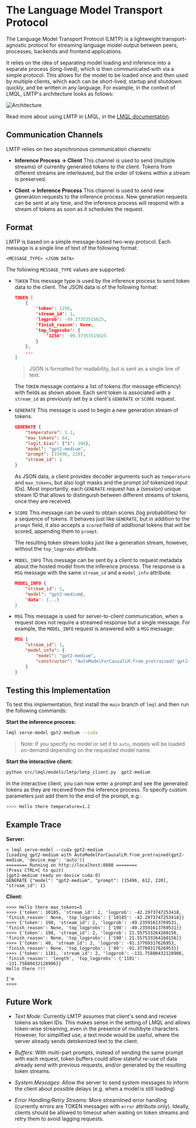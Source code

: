 # The Language Model Transport Protocol

The Language Model Transport Protocol (LMTP) is a lightweight transport-agnostic protocol for streaming language model output between peers, processes, backends and frontend applications. 

It relies on the idea of separating model loading and inference into a separate process (long-lived), which is then communicated with via a simple protocol. This allows for the model to be loaded once and then used by multiple clients, which each can be short-lived, startup and shutdown quickly, and be written in any language. For example, in the context of LMQL, LMTP's architecture looks as follows:

![Architecture](../../../../docs/source/images/inference.svg)

Read more about using LMTP in LMQL, in the [LMQL documentation](https://lmql.ai/docs/models/hf.html).

## Communication Channels

LMTP relies on two asynchronous communication channels:

* **Inference Process -> Client** This channel is used to send (multiple streams) of currently generated tokens to the client. Tokens from different streams are interleaved, but the order of tokens within a stream is preserved.

* **Client -> Inference Process** This channel is used to send new generation requests to the inference process. New generation requests can be sent at any time, and the inference process will respond with a stream of tokens as soon as it schedules the request.

## Format

LMTP is based on a simple message-based two-way protocol. Each message is a single line of text of the following format:

```
<MESSAGE_TYPE> <JSON DATA>
```

The following `MESSAGE_TYPE` values are supported:

* `TOKEN` This message type is used by the inference process to send token data to the client. The JSON data is of the following format:

    ```json
    TOKEN [
        {
            'token': 1256, 
            'stream_id': 1, 
            'logprob': -99.37353515625, 
            'finish_reason': None, 
            'top_logprobs': {
                '1256': -99.37353515625
            }
        },
        ...
    ]
    ```

    > JSON is formatted for readability, but is sent as a single line of text.

    The `TOKEN` message contains a list of tokens (for message efficiency) with fields as shown above. Each sent token is associated with a `stream_id` as previously set by a client's `GENERATE` or `SCORE` request.

* `GENERATE` This message is used to begin a new generation stream of tokens.

    ```json
    GENERATE {
        "temperature": 1.2, 
        "max_tokens": 64, 
        "logit_bias": {"1": 100}, 
        "model": "gpt2-medium", 
        "prompt": [15496, 220], 
        "stream_id": 1
    }
    ```
    
    As JSON data, a client provides decoder arguments such as `temperature` and `max_tokens`, but also logit masks and the prompt (of tokenized input IDs). Most importantly, each `GENERATE` request has a (session) unique stream ID that allows to distinguish between different streams of tokens, once they are received. 

* `SCORE` This message can be used to obtain scores (log probabilities) for a sequence of tokens. It behaves just like `GENERATE`, but in addition to the `prompt` field, it also accepts a `scored` field of additional tokens that will be scored, appending them to `prompt`. 

    The resulting token stream looks just like a generation stream, however, without the `top_logprobs` attribute.

* `MODEL_INFO` This message can be sent by a client to request metadata about the hosted model from the inference process. The response is a `MSG` message with the same `stream_id` and a `model_info` attribute.
    ```json
    MODEL_INFO {
        "stream_id": 1,
        "model": "gpt2-medium@,
        "data": {...}
    }
    ```
* `MSG` This message is used for server-to-client communication, when a request does not require a streamed response but a single message. For example, the `MODEL_INFO` request is answered with a `MSG` message: 
    ```json
    MSG {
        "stream_id": 1, 
        "model_info": {
            "model": "gpt2-medium", 
            "constructor": "AutoModelForCausalLM.from_pretrained('gpt2-medium')",
        }
    }
    ```
## Testing this Implementation

To test this implementation, first install the `main` branch of `lmql` and then run the following commands:

**Start the inference process:**

```bash
lmql serve-model gpt2-medium --cuda
```

> Note: If you specify no model or set it to `auto`, models will be loaded on-demand depending on the requested model name.

**Start the interactive client:**

```bash
python src/lmql/models/lmtp/lmtp_client.py  gpt2-medium
```

In the interactive client, you can now enter a prompt and see the generated tokens as they are received from the inference process. To specify custom parameters just add them to the end of the prompt, e.g.:

```bash
>>>> Hello there temperature=1.2
```

## Example Trace

**Server:**
```
> lmql serve-model --cuda gpt2-medium
[Loading gpt2-medium with AutoModelForCausalLM.from_pretrained(gpt2-medium, 'device_map': 'auto')]
======== Running on http://localhost:8080 ========
(Press CTRL+C to quit)
[gpt2-medium ready on device cuda:0]
GENERATE {"model": "gpt2-medium", "prompt": [15496, 612, 220], "stream_id": 1}
```
**Client:**
```
>>>> Hello there max_tokens=5
>>>> {'token': 10185, 'stream_id': 2, 'logprob': -42.2973747253418, 'finish_reason': None, 'top_logprobs': {'10185': -42.2973747253418}}
>>>> {'token': 198, 'stream_id': 2, 'logprob': -49.23591613769531, 'finish_reason': None, 'top_logprobs': {'198': -49.23591613769531}}
>>>> {'token': 198, 'stream_id': 2, 'logprob': 21.557533264160156, 'finish_reason': None, 'top_logprobs': {'198': 21.557533264160156}}
>>>> {'token': 40, 'stream_id': 2, 'logprob': -91.37769317626953, 'finish_reason': None, 'top_logprobs': {'40': -91.37769317626953}}
>>>> {'token': 1101, 'stream_id': 2, 'logprob': -131.75880432128906, 'finish_reason': 'length', 'top_logprobs': {'1101': -131.75880432128906}}
Hello there !!!

I'm
>>>>
```

## Future Work

* *Text Mode*: Currently LMTP assumes that client's send and receive tokens as token IDs. This makes sense in the setting of LMQL and allows token-wise streaming, even in the presence of multibyte characters. However, for simplified use, a text mode would be useful, where the server already sends detokenized text to the client. 

* *Buffers*: With multi-part prompts, instead of sending the same prompt with each request, token buffers could allow stateful re-use of data already send with previous requests, and/or generated by the resulting token streams. 

* *System Messages*: Allow the server to send system messages to inform the client about possible delays (e.g. when a model is still loading)

* *Error Handling/Retry Streams*: More streamlined error handling (currently errors are TOKEN messages with `error` attribute only). Ideally, clients should be allowed to timeout when waiting on token streams and retry them to avoid lagging requests.
